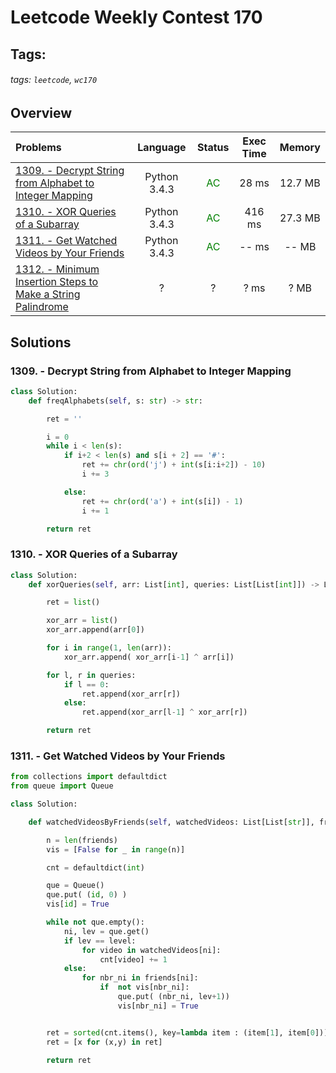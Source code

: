 # Leetcode Weekly Contest 170

## Tags:
###### tags: `leetcode`, `wc170`

## Overview
| Problems | Language  | Status |  Exec Time | Memory |  
| :-------- | :--------: | :--------: | :--------: | :--------: |
| [1309. - Decrypt String from Alphabet to Integer Mapping](https://leetcode.com/contest/weekly-contest-170/problems/decrypt-string-from-alphabet-to-integer-mapping/) | Python 3.4.3 | <span style="color:green">AC</span> | 28 ms |  12.7 MB |
| [1310. - XOR Queries of a Subarray](https://leetcode.com/contest/weekly-contest-170/submissions/detail/291284051/) | Python 3.4.3 | <span style="color:green">AC</span> | 416 ms |  27.3 MB |
| [1311. - Get Watched Videos by Your Friends](https://leetcode.com/contest/weekly-contest-170/problems/get-watched-videos-by-your-friends/) | Python 3.4.3 | <span style="color:green">AC</span> | -- ms |  -- MB |
| [1312. - Minimum Insertion Steps to Make a String Palindrome](https://leetcode.com/contest/weekly-contest-170/problems/minimum-insertion-steps-to-make-a-string-palindrome/) | ? | ? | ? ms |  ? MB |


## Solutions
### 1309. - Decrypt String from Alphabet to Integer Mapping
```python
class Solution:
    def freqAlphabets(self, s: str) -> str:

        ret = ''

        i = 0
        while i < len(s):
            if i+2 < len(s) and s[i + 2] == '#':
                ret += chr(ord('j') + int(s[i:i+2]) - 10)
                i += 3

            else:
                ret += chr(ord('a') + int(s[i]) - 1)
                i += 1

        return ret

```

### 1310. - XOR Queries of a Subarray

```python
class Solution:
    def xorQueries(self, arr: List[int], queries: List[List[int]]) -> List[int]:

        ret = list()

        xor_arr = list()
        xor_arr.append(arr[0])

        for i in range(1, len(arr)):
            xor_arr.append( xor_arr[i-1] ^ arr[i])

        for l, r in queries:
            if l == 0:
                ret.append(xor_arr[r])
            else:
                ret.append(xor_arr[l-1] ^ xor_arr[r])

        return ret
```
### 1311. - Get Watched Videos by Your Friends
```python
from collections import defaultdict
from queue import Queue

class Solution:

    def watchedVideosByFriends(self, watchedVideos: List[List[str]], friends: List[List[int]], id: int, level: int) -> List[str]:

        n = len(friends)
        vis = [False for _ in range(n)]

        cnt = defaultdict(int)

        que = Queue()
        que.put( (id, 0) )
        vis[id] = True

        while not que.empty():
            ni, lev = que.get()
            if lev == level:
                for video in watchedVideos[ni]:
                    cnt[video] += 1
            else:
                for nbr_ni in friends[ni]:
                    if  not vis[nbr_ni]:
                        que.put( (nbr_ni, lev+1))
                        vis[nbr_ni] = True


        ret = sorted(cnt.items(), key=lambda item : (item[1], item[0]))
        ret = [x for (x,y) in ret]

        return ret
```
